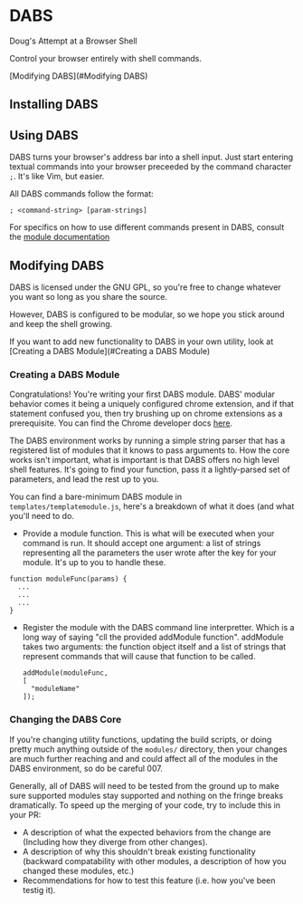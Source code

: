 # DABS
Doug's Attempt at a Browser Shell

Control your browser entirely with shell commands.


[Modifying DABS](#Modifying DABS)

## Installing DABS

## Using DABS

DABS turns your browser's address bar into a shell input. Just start
entering textual commands into your browser preceeded by the command
character `;`. It's like Vim, but easier.

All DABS commands follow the format:
```
; <command-string> [param-strings]
```

For specifics on how to use different commands present in DABS,
consult the [module documentation](all-modules.md)


## Modifying DABS

DABS is licensed under the GNU GPL, so you're free to change whatever
you want so long as you share the source.

However, DABS is configured to be modular, so we hope you stick around
and keep the shell growing.

If you want to add new functionality to DABS in your own utility,
look at [Creating a DABS Module](#Creating a DABS Module)


### Creating a DABS Module

Congratulations! You're writing your first DABS module. DABS' modular
behavior comes it being a uniquely configured chrome extension, and if
that statement confused you, then try brushing up on chrome extensions
as a prerequisite. You can find the Chrome developer docs
[here](https://developer.chrome.com/extensions/getstarted).

The DABS environment works by running a simple string parser that
has a registered list of modules that it knows to pass arguments to.
How the core works isn't important, what is important is that DABS
offers  no high level shell features. It's going to find your
function, pass it a lightly-parsed set of parameters, and lead the
rest up to you.

You can find a bare-minimum DABS module in
`templates/templatemodule.js`, here's a breakdown of what it does (and
what you'll need to do.

- Provide a module function. This is what will be executed when your
  command is run. It should accept one argument: a list of strings
  representing all the parameters the user wrote after the key for
  your module. It's up to you to handle these.
 ```
 function moduleFunc(params) {
   ...
   ...
   ...
 }
 ```
- Register the module with the DABS command line interpretter. Which
  is a long way of saying "cll the provided addModule function".
  addModule takes two arguments: the function object itself and a list
  of strings that represent commands that will cause that function to 
  be called.
  ```
  addModule(moduleFunc,
  [
    "moduleName"
  ]);
  ```

### Changing the DABS Core

If you're changing utility functions, updating the build scripts, or
doing pretty much anything outside of the `modules/` directory, then
your changes are much further reaching and and could affect all of the
modules in the DABS environment, so do be careful 007.

Generally, all of DABS will need to be tested from the ground up to
make sure supported modules stay supported and nothing on the fringe
breaks dramatically. To speed up the merging of your code, try to
include this in your PR:

* A description of what the expected behaviors from the change are
  (Including how they diverge from other changes).
* A description of why this shouldn't break existing functionality
  (backward compatability with other modules, a description of how you
  changed these modules, etc.)
* Recommendations for how to test this feature (i.e. how you've been
  testig it).
